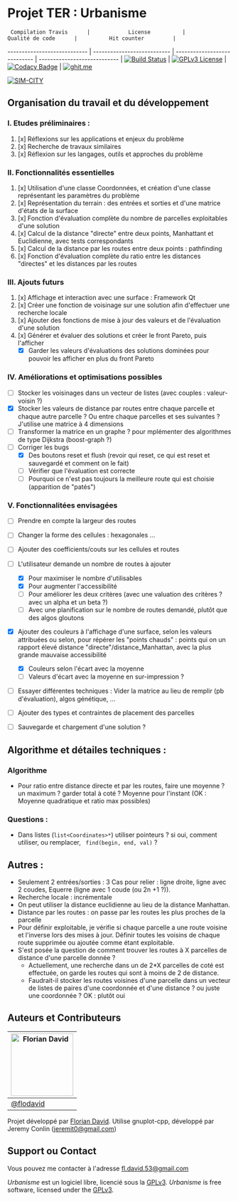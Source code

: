 Projet TER : Urbanisme
======================

     Compilation Travis      |            License          |         Qualité de code      |          Hit counter         |
---------------------------- | --------------------------- | ---------------------------- | ---------------------------- |
[![Build Status](https://travis-ci.org/flodavid/Urbanisme.svg?branch=master)](https://travis-ci.org/flodavid/Urbanisme) | [![GPLv3 License](https://img.shields.io/badge/License-GPLv3-blue.svg)](https://github.com/flodavid/Urbanisme/blob/master/COPYING.txt) | [![Codacy Badge](https://api.codacy.com/project/badge/Grade/a2b2d69da4a8477798543812f4ac9b0e)](https://www.codacy.com/app/flodavid/Urbanisme?utm_source=github.com&amp;utm_medium=referral&amp;utm_content=flodavid/Urbanisme&amp;utm_campaign=Badge_Grade) | [![ghit.me](https://ghit.me/badge.svg?repo=flodavid/Urbanisme)](https://ghit.me/repo/flodavid/Urbanisme)

[![SIM-CITY](https://github.com/flodavid/Urbanisme/blob/gh-pages/images/SimCity_shadows-logo.png)](https://flodavid.github.io/Urbanisme)

## Organisation du travail et du développement

### I. Etudes préliminaires :
1. [x] Réflexions sur les applications et enjeux du problème 
2. [x] Recherche de travaux similaires
3. [x] Réflexion sur les langages, outils et approches du problème

### II. Fonctionnalités essentielles
1. [x] Utilisation d'une classe Coordonnées, et création d'une classe représentant les paramètres du problème
2. [x] Représentation du terrain : des entrées et sorties et d'une matrice d'états de la surface
3. [x] Fonction d'évaluation complète du nombre de parcelles exploitables d'une solution
4. [x] Calcul de la distance "directe" entre deux points, Manhattant et Euclidienne, avec tests correspondants
5. [x] Calcul de la distance par les routes entre deux points : pathfinding
6. [x] Fonction d'évaluation complète du ratio entre les distances "directes" et les distances
par les routes

### III. Ajouts futurs
1. [x] Affichage et interaction avec une surface : Framework Qt
2. [x] Créer une fonction de voisinage sur une solution afin d'effectuer une recherche locale
3. [x] Ajouter des fonctions de mise à jour des valeurs et de l'évaluation d'une solution
4. [x] Générer et évaluer des solutions et créer le front Pareto, puis l'afficher
    - [x] Garder les valeurs d'évaluations des solutions dominées pour pouvoir les afficher en plus du front Pareto

### IV. Améliorations et optimisations possibles
+ [ ] Stocker les voisinages dans un vecteur de listes (avec couples : valeur-voisin ?)
+ [x] Stocker les valeurs de distance par routes entre chaque parcelle et chaque autre parcelle ?
Ou entre chaque parcelles et ses suivantes ? J'utilise une matrice à 4 dimensions
+ [ ] Transformer la matrice en un graphe ? pour mplémenter des algorithmes de type Dijkstra (boost-graph ?)
+ [ ] Corriger les bugs 
    + [x] Des boutons reset et flush (revoir qui reset, ce qui est reset et sauvegardé et comment on le fait)
    + [ ] Vérifier que l'évaluation est correcte
    + [ ] Pourquoi ce n'est pas toujours la meilleure route qui est choisie (apparition de "patés")

### V. Fonctionnalitées envisagées
+ [ ] Prendre en compte la largeur des routes
+ [ ] Changer la forme des cellules : hexagonales ...
+ [ ] Ajouter des coefficients/couts sur les cellules et routes
+ [ ] L'utilisateur demande un nombre de routes à ajouter 
    - [x] Pour maximiser le nombre d'utilisables
    - [x] Pour augmenter l'accessibilité
    - [ ] Pour améliorer les deux critères (avec une valuation des critères ? avec un alpha et un beta ?)
    - [ ] Avec une planification sur le nombre de routes demandé, plutôt que des algos gloutons
+ [x] Ajouter des couleurs à l'affichage d'une surface, selon les valeurs attribuées ou selon, pour répérer les "points chauds" : points qui on un rapport élevé distance "directe"/distance_Manhattan, avec la plus grande mauvaise accessibilité
    + [x] Couleurs selon l'écart avec la moyenne
    + [ ] Valeurs d'écart avec la moyenne en sur-impression ?
+ [ ] Essayer différentes techniques : Vider la matrice au lieu de remplir (pb d'évaluation), algos génétique, ...
+ [ ] Ajouter des types et contraintes de placement des parcelles
+ [ ] Sauvegarde et chargement d'une solution ?


## Algorithme et détailes techniques :
### Algorithme
- Pour ratio entre distance directe et par les routes, faire une moyenne ? un maximum ? garder total à coté ? Moyenne pour l'instant  (OK : Moyenne quadratique et ratio max possibles)

### Questions :
- Dans listes (`list<Coordinates>*`) utiliser pointeurs ? si oui, comment utiliser,
ou remplacer, ` find(begin, end, val)` ?

## Autres :
+ Seulement 2 entrées/sorties : 3 Cas pour relier : ligne droite, ligne avec 2 coudes, Equerre (ligne avec 1 coude (ou 2n +1 ?)).
+ Recherche locale : incrémentale
+ On peut utiliser la distance euclidienne au lieu de la distance Manhattan.
+ Distance par les routes : on passe par les routes les plus proches de la parcelle
+ Pour définir exploitable, je vérifie si chaque parcelle a une route voisine et l'inverse lors des mises à jour. Définir toutes les voisins de chaque route supprimée ou ajoutée comme étant exploitable.
+ S'est posée la question de comment trouver les routes à X parcelles de distance d'une parcelle donnée ?
    - Actuellement, une recherche dans un de 2*X parcelles de coté est effectuée, 
    on garde les routes qui sont à moins de 2 de distance.
    - Faudrait-il stocker les routes voisines d'une parcelle dans un vecteur de listes de paires d'une coordonnée et d'une distance ? ou juste une coordonnée ? OK : plutôt oui

## Auteurs et Contributeurs

[<img alt="Florian David" src="https://avatars0.githubusercontent.com/u/11854849" width="140" height="140">](https://flodavid.github.io) |
---|
[@flodavid](https://github.com/flodavid) |

Projet développé par [Florian David](https://flodavid.github.io). Utilise gnuplot-cpp, développé par Jeremy Conlin (jeremit0@gmail.com)

## Support ou Contact
Vous pouvez me contacter à l'adresse [fl.david.53@gmail.com](mailto:fl.david.53@gmail.com)

_Urbanisme_ est un logiciel libre, licencié sous la [GPLv3](https://www.gnu.org/licenses/gpl.html).
_Urbanisme_ is free software, licensed under the [GPLv3](https://www.gnu.org/licenses/gpl.html).
